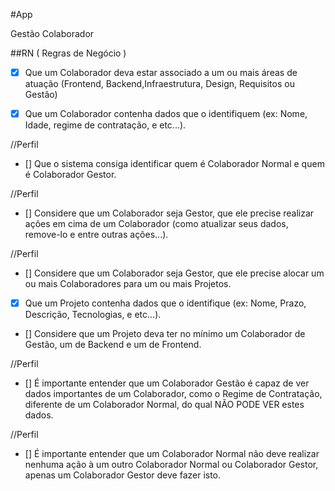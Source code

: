 #App 

Gestão Colaborador 

 
##RN ( Regras de Negócio )
- [x] Que um Colaborador deva estar associado a um ou mais áreas de atuação (Frontend, Backend,Infraestrutura, Design, Requisitos ou Gestão)

- [x] Que um Colaborador contenha dados que o identifiquem (ex:
Nome, Idade, regime de contratação, e etc...).

//Perfil
- [] Que o sistema consiga identificar quem é Colaborador Normal e
quem é Colaborador Gestor.

//Perfil
- [] Considere que um Colaborador seja Gestor, que ele precise
realizar ações em cima de um Colaborador (como atualizar seus
dados, remove-lo e entre outras ações...).

//Perfil
- [] Considere que um Colaborador seja Gestor, que ele precise alocar
um ou mais Colaboradores para um ou mais Projetos.

- [x] Que um Projeto contenha dados que o identifique (ex: Nome,
Prazo, Descrição, Tecnologias, e etc...).

- []  Considere que um Projeto deva ter no mínimo um Colaborador de
Gestão, um de Backend e um de Frontend.

//Perfil
- []  É importante entender que um Colaborador Gestão é capaz de ver dados importantes de um Colaborador, como o Regime de Contratação, diferente de um Colaborador Normal, do qual NÃO
PODE VER estes dados.

//Perfil
- [] É importante entender que um Colaborador Normal não deve realizar nenhuma ação à um outro Colaborador Normal ou Colaborador Gestor, apenas um Colaborador Gestor deve fazer
isto.
